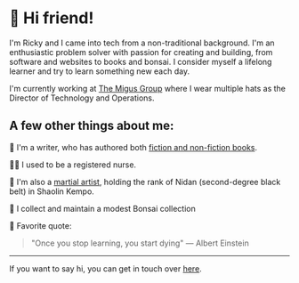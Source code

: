 # 👋 Hi friend!

I'm Ricky and I came into tech from a non-traditional background. I'm an enthusiastic problem solver with passion for creating and building, from software and websites to books and bonsai. I consider myself a lifelong learner and try to learn something new each day.

I'm currently working at [The Migus Group](https://github.com/The-Migus-Group) where I wear multiple hats as the Director of Technology and Operations.

## A few other things about me:

📝 I'm a writer, who has authored both [fiction and non-fiction books](https://rickywhite.net/books).

👨‍⚕️ I used to be a registered nurse. 

🥋 I'm also a [martial artist](https://rickywhite.net/blog/brief-history-of-my-martial-arts-journey), holding the rank of Nidan (second-degree black belt) in Shaolin Kempo.

🌲 I collect and maintain a modest Bonsai collection

💬 Favorite quote:
> "Once you stop learning, you start dying" — Albert Einstein

---

If you want to say hi, you can get in touch over [here](https://rickywhite.net/contact).
